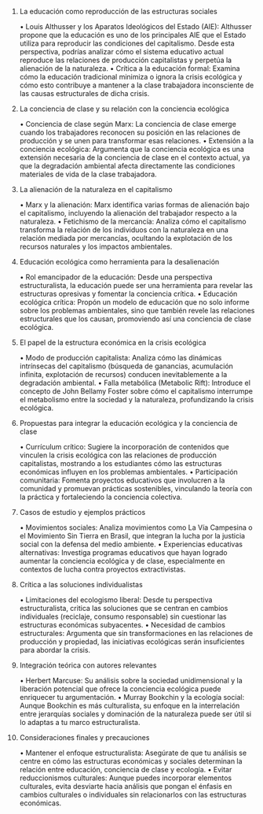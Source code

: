 1. La educación como reproducción de las estructuras sociales

	•	Louis Althusser y los Aparatos Ideológicos del Estado (AIE): Althusser propone que la educación es uno de los principales AIE que el Estado utiliza para reproducir las condiciones del capitalismo. Desde esta perspectiva, podrías analizar cómo el sistema educativo actual reproduce las relaciones de producción capitalistas y perpetúa la alienación de la naturaleza.
	•	Crítica a la educación formal: Examina cómo la educación tradicional minimiza o ignora la crisis ecológica y cómo esto contribuye a mantener a la clase trabajadora inconsciente de las causas estructurales de dicha crisis.

2. La conciencia de clase y su relación con la conciencia ecológica

	•	Conciencia de clase según Marx: La conciencia de clase emerge cuando los trabajadores reconocen su posición en las relaciones de producción y se unen para transformar esas relaciones.
	•	Extensión a la conciencia ecológica: Argumenta que la conciencia ecológica es una extensión necesaria de la conciencia de clase en el contexto actual, ya que la degradación ambiental afecta directamente las condiciones materiales de vida de la clase trabajadora.

3. La alienación de la naturaleza en el capitalismo

	•	Marx y la alienación: Marx identifica varias formas de alienación bajo el capitalismo, incluyendo la alienación del trabajador respecto a la naturaleza.
	•	Fetichismo de la mercancía: Analiza cómo el capitalismo transforma la relación de los individuos con la naturaleza en una relación mediada por mercancías, ocultando la explotación de los recursos naturales y los impactos ambientales.

4. Educación ecológica como herramienta para la desalienación

	•	Rol emancipador de la educación: Desde una perspectiva estructuralista, la educación puede ser una herramienta para revelar las estructuras opresivas y fomentar la conciencia crítica.
	•	Educación ecológica crítica: Propón un modelo de educación que no solo informe sobre los problemas ambientales, sino que también revele las relaciones estructurales que los causan, promoviendo así una conciencia de clase ecológica.

5. El papel de la estructura económica en la crisis ecológica

	•	Modo de producción capitalista: Analiza cómo las dinámicas intrínsecas del capitalismo (búsqueda de ganancias, acumulación infinita, explotación de recursos) conducen inevitablemente a la degradación ambiental.
	•	Falla metabólica (Metabolic Rift): Introduce el concepto de John Bellamy Foster sobre cómo el capitalismo interrumpe el metabolismo entre la sociedad y la naturaleza, profundizando la crisis ecológica.

6. Propuestas para integrar la educación ecológica y la conciencia de clase

	•	Currículum crítico: Sugiere la incorporación de contenidos que vinculen la crisis ecológica con las relaciones de producción capitalistas, mostrando a los estudiantes cómo las estructuras económicas influyen en los problemas ambientales.
	•	Participación comunitaria: Fomenta proyectos educativos que involucren a la comunidad y promuevan prácticas sostenibles, vinculando la teoría con la práctica y fortaleciendo la conciencia colectiva.

7. Casos de estudio y ejemplos prácticos

	•	Movimientos sociales: Analiza movimientos como La Vía Campesina o el Movimiento Sin Tierra en Brasil, que integran la lucha por la justicia social con la defensa del medio ambiente.
	•	Experiencias educativas alternativas: Investiga programas educativos que hayan logrado aumentar la conciencia ecológica y de clase, especialmente en contextos de lucha contra proyectos extractivistas.

8. Crítica a las soluciones individualistas

	•	Limitaciones del ecologismo liberal: Desde tu perspectiva estructuralista, critica las soluciones que se centran en cambios individuales (reciclaje, consumo responsable) sin cuestionar las estructuras económicas subyacentes.
	•	Necesidad de cambios estructurales: Argumenta que sin transformaciones en las relaciones de producción y propiedad, las iniciativas ecológicas serán insuficientes para abordar la crisis.

9. Integración teórica con autores relevantes

	•	Herbert Marcuse: Su análisis sobre la sociedad unidimensional y la liberación potencial que ofrece la conciencia ecológica puede enriquecer tu argumentación.
	•	Murray Bookchin y la ecología social: Aunque Bookchin es más culturalista, su enfoque en la interrelación entre jerarquías sociales y dominación de la naturaleza puede ser útil si lo adaptas a tu marco estructuralista.

10. Consideraciones finales y precauciones

	•	Mantener el enfoque estructuralista: Asegúrate de que tu análisis se centre en cómo las estructuras económicas y sociales determinan la relación entre educación, conciencia de clase y ecología.
	•	Evitar reduccionismos culturales: Aunque puedes incorporar elementos culturales, evita desviarte hacia análisis que pongan el énfasis en cambios culturales o individuales sin relacionarlos con las estructuras económicas.